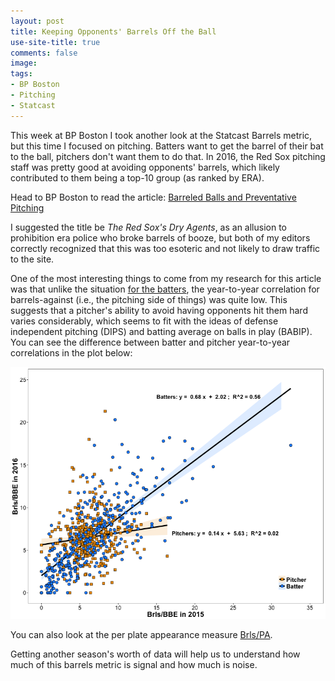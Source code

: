 ```yaml
---
layout: post
title: Keeping Opponents' Barrels Off the Ball
use-site-title: true
comments: false
image:
tags:
- BP Boston
- Pitching
- Statcast
---
```


This week at BP Boston I took another look at the Statcast Barrels metric, but this time I focused on pitching. Batters want to
get the barrel of their bat to the ball, pitchers don't want them to do that. In 2016, the Red Sox pitching staff was pretty good
at avoiding opponents' barrels, which likely contributed to them being a top-10 group (as ranked by ERA).

Head to BP Boston to read the article: [Barreled Balls and Preventative Pitching](http://boston.locals.baseballprospectus.com/2017/03/21/barreled-balls-and-preventative-pitching/) 

I suggested the title be *The Red Sox's Dry Agents*, as an allusion to prohibition era police who broke barrels of booze, but both of my
editors correctly recognized that this was too esoteric and not likely to draw traffic to the site.

One of the most interesting things to come from my research for this article was that unlike the situation [for the batters](http://boston.locals.baseballprospectus.com/2017/03/14/the-red-soxs-barrel-blast/),
the year-to-year correlation for barrels-against (i.e., the pitching side of things) was quite low. This suggests that a pitcher's ability
to avoid having opponents hit them hard varies considerably, which seems to fit with the ideas of defense independent pitching (DIPS) and 
batting average on balls in play (BABIP). You can see the difference between batter and pitcher year-to-year correlations in
the plot below:

![y2y_Brls-BBE](/img/Fig3a_bat&pit_brlsBBE.png)

You can also look at the per plate appearance measure [Brls/PA](/img/Fig3b_bat&pit_brlsPA.png).

Getting another season's worth of data will help us to understand how much of this barrels metric is signal and how much is noise.